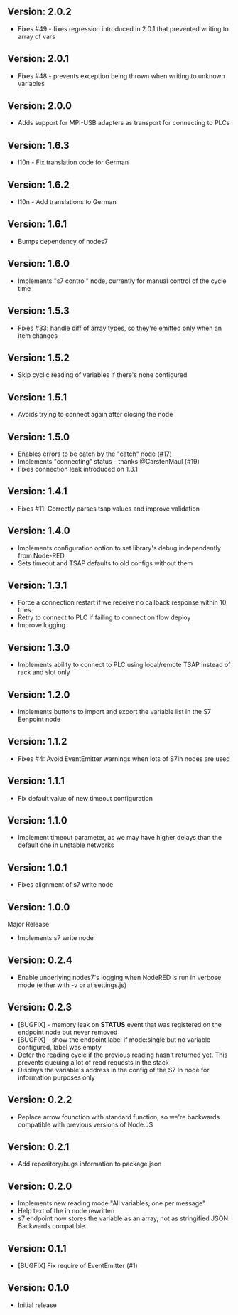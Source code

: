 Version: 2.0.2
------------
 - Fixes #49 - fixes regression introduced in 2.0.1 that prevented writing to array of vars

Version: 2.0.1
------------
 - Fixes #48 - prevents exception being thrown when writing to unknown variables

Version: 2.0.0
------------
 - Adds support for MPI-USB adapters as transport for connecting to PLCs

Version: 1.6.3
------------
 - l10n - Fix translation code for German

Version: 1.6.2
------------
 - l10n - Add translations to German

Version: 1.6.1
------------
 - Bumps dependency of nodes7

Version: 1.6.0
------------
 - Implements "s7 control" node, currently for manual control of the cycle time

Version: 1.5.3
------------
 - Fixes #33: handle diff of array types, so they're emitted only when an item changes

Version: 1.5.2
------------
 - Skip cyclic reading of variables if there's none configured

Version: 1.5.1
------------
 - Avoids trying to connect again after closing the node

Version: 1.5.0
------------
 - Enables errors to be catch by the "catch" node (#17)
 - Implements "connecting" status - thanks @CarstenMaul (#19)
 - Fixes connection leak introduced on 1.3.1

Version: 1.4.1
------------
 - Fixes #11: Correctly parses tsap values and improve validation

Version: 1.4.0
------------
 - Implements configuration option to set library's debug independently from Node-RED
 - Sets timeout and TSAP defaults to old configs without them

Version: 1.3.1
------------
 - Force a connection restart if we receive no callback response within 10 tries
 - Retry to connect to PLC if failing to connect on flow deploy
 - Improve logging

Version: 1.3.0
------------
 - Implements ability to connect to PLC using local/remote TSAP instead of rack and slot only

Version: 1.2.0
------------
 - Implements buttons to import and export the variable list in the S7 Eenpoint node

Version: 1.1.2
------------
 - Fixes #4: Avoid EventEmitter warnings when lots of S7In nodes are used

Version: 1.1.1
------------
 - Fix default value of new timeout configuration

Version: 1.1.0
------------
 - Implement timeout parameter, as we may have higher delays than the default one in unstable networks

Version: 1.0.1
------------
 - Fixes alignment of s7 write node

Version: 1.0.0
------------
Major Release
 - Implements s7 write node

Version: 0.2.4
------------
 - Enable underlying nodes7's logging when NodeRED is run in verbose mode (either with -v or at settings.js)

Version: 0.2.3
------------
- [BUGFIX] - memory leak on __STATUS__ event that was registered on the endpoint node but never removed
- [BUGFIX] - show the endpoint label if mode:single but no variable configured, label was empty
- Defer the reading cycle if the previous reading hasn't returned yet. This prevents queuing a lot of read requests in the stack
- Displays the variable's address in the config of the S7 In node for information purposes only

Version: 0.2.2
------------
- Replace arrow founction with standard function, so we're backwards compatible with previous versions of Node.JS

Version: 0.2.1
------------
- Add repository/bugs information to package.json

Version: 0.2.0
------------
- Implements new reading mode "All variables, one per message"
- Help text of the in node rewritten
- s7 endpoint now stores the variable as an array, not as stringified JSON. Backwards compatible.

Version: 0.1.1
------------
- [BUGFIX] Fix require of EventEmitter (#1)

Version: 0.1.0
------------
- Initial release
